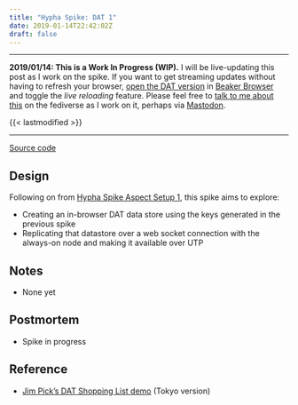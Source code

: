 ```yaml
---
title: "Hypha Spike: DAT 1"
date: 2019-01-14T22:42:02Z
draft: false
---
```


---
__2019/01/14: This is a Work In Progress (WIP).__ I will be live-updating this post as I work on the spike. If you want to get streaming updates without having to refresh your browser, [open the DAT version](dat://ar.al/2019/01/15/hypha-spike-dat-1/) in [Beaker Browser](https://beakerbrowser.com/) and toggle the _live reloading_ feature. Please feel free to [talk to me about this](https://mastodon.ar.al/@aral) on the fediverse as I work on it, perhaps via [Mastodon](https://joinmastodon.org).

{{< lastmodified >}}

---

[Source code](https://source.ind.ie/hypha/spikes/dat-1)

## Design

Following on from [Hypha Spike Aspect Setup 1](../../10/hypha-spike-aspect-setup-1), this spike aims to explore:

  * Creating an in-browser DAT data store using the keys generated in the previous spike
  * Replicating that datastore over a web socket connection with the always-on node and making it available over UTP

## Notes

  * None yet

## Postmortem

  * Spike in progress

## Reference

  * [Jim Pick’s DAT Shopping List demo](https://github.com/jimpick/dat-shopping-list-tokyo) (Tokyo version)

